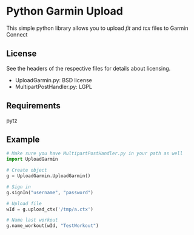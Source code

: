 Python Garmin Upload
====================

This simple python library allows you to upload *fit* and *tcx* files to Garmin Connect


License
-------

See the headers of the respective files for details about licensing.

* UploadGarmin.py: BSD license
* MultipartPostHandler.py: LGPL


Requirements
------------

pytz


Example
-------

```python
# Make sure you have MultipartPostHandler.py in your path as well
import UploadGarmin

# Create object
g = UploadGarmin.UploadGarmin()

# Sign in
g.signIn("username", "password")

# Upload file
wId = g.upload_ctx('/tmp/a.ctx')

# Name last workout
g.name_workout(wId, "TestWorkout")
```
